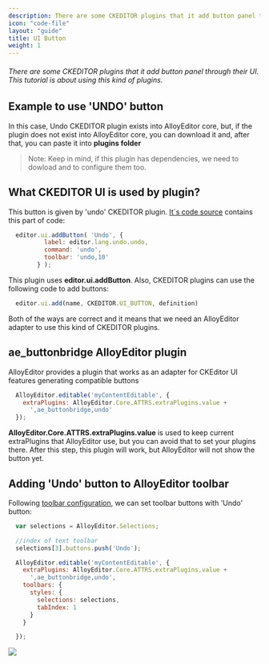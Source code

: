 ```yaml
---
description: There are some CKEDITOR plugins that it add button panel through their UI. This tutorial is about using this kind of plugins.
icon: "code-file"
layout: "guide"
title: UI Button
weight: 1
---
```


###### There are some CKEDITOR plugins that it add button panel through their UI. This tutorial is about using this kind of plugins.

<article id="article1">

## Example to use 'UNDO' button

<span class="code-header">In this case, Undo CKEDITOR plugin exists into AlloyEditor core, but, if the plugin does not exist into AlloyEditor core, you can download it and, after that,
you can paste it into <strong>plugins folder</strong>
</span>

> Note: Keep in mind, if this plugin has dependencies, we need to dowload and to configure them too.

</article>

<article id="article2">

## What CKEDITOR UI is used by plugin?

<p>This button is given by 'undo' CKEDITOR plugin. <a alt="code source of undo plugin" href="https://github.com/ckeditor/ckeditor-dev/blob/master/plugins/undo/plugin.js#L105-L109">It´s code source</a> contains this part of code: </p>

```js
  editor.ui.addButton( 'Undo', {
          label: editor.lang.undo.undo,
          command: 'undo',
          toolbar: 'undo,10'
        } );
```
<p>This plugin uses <strong>editor.ui.addButton</strong>. Also, CKEDITOR plugins can use the following code to add buttons:</p>

```js
  editor.ui.add(name, CKEDITOR.UI_BUTTON, definition)
```

<p>Both of the ways are correct and it means that we need an AlloyEditor adapter to use this kind of CKEDITOR plugins.</p>

</article>

<article id="article3">

## ae_buttonbridge AlloyEditor plugin

<p>AlloyEditor provides a plugin that works as an adapter for CKEditor UI features generating compatible buttons</p>

```js
  AlloyEditor.editable('myContentEditable', {
    extraPlugins: AlloyEditor.Core.ATTRS.extraPlugins.value +
      ',ae_buttonbridge,undo'
  });
```
<p><strong>AlloyEditor.Core.ATTRS.extraPlugins.value</strong> is used to keep current extraPlugins that AlloyEditor use, but you can avoid that to set your plugins there. After this step, this plugin will work, but AlloyEditor will not show the button yet.</p>

</article>

<article id="article4">

## Adding 'Undo' button to AlloyEditor toolbar

<p>Following <a alt="toolbar configuration" href="guides/ckeditor_plugins/ui_button">toolbar configuration</a>, we can set toolbar buttons with 'Undo' button: </p>

```js
  var selections = AlloyEditor.Selections;

  //index of text toolbar
  selections[3].buttons.push('Undo');

  AlloyEditor.editable('myContentEditable', {
    extraPlugins: AlloyEditor.Core.ATTRS.extraPlugins.value +
      ',ae_buttonbridge,undo',
    toolbars: {
      styles: {
        selections: selections,
        tabIndex: 1
      }
    }

  });
```
<div class="thumbnail">
  <img class="img img-polaroid" src="<%= @getAssetsUrl() %>/img/guides/ckeditor_ui_button.png" />
</div>

</article>